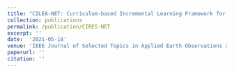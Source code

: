 ```yaml
---
title: "CILEA-NET: Curriculum-based Incremental Learning Framework for Remote Sensing Image Classification"
collection: publications
permalink: /publication/CIRES-NET
excerpt: ''
date:  '2021-05-18'
venue: 'IEEE Journal of Selected Topics in Applied Earth Observations and Remote Sensing'
paperurl: '' 
citation: ''
---
```

